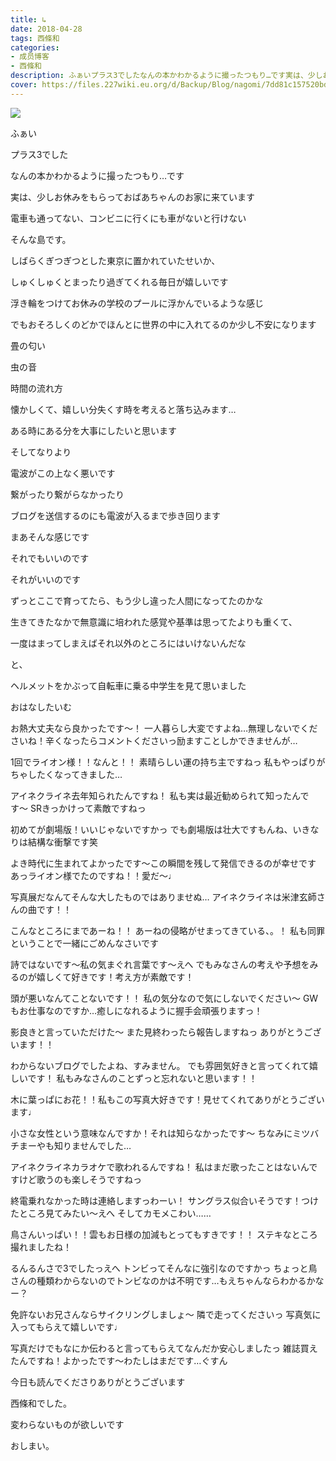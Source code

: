```yaml
---
title: ↳
date: 2018-04-28
tags: 西條和
categories: 
- 成员博客
- 西條和
description: ふぁいプラス3でしたなんの本かわかるように撮ったつもり…です実は、少しお休みをもらっておばあちゃんのお家に来ています...
cover: https://files.227wiki.eu.org/d/Backup/Blog/nagomi/7dd81c157520bd96a2bbe05200d4a.jpg 
---
```









![](https://files.227wiki.eu.org/d/Backup/Blog/nagomi/7dd81c157520bd96a2bbe05200d4a.jpg)


ふぁい






プラス3でした









なんの本かわかるように撮ったつもり…です














実は、少しお休みをもらっておばあちゃんのお家に来ています












電車も通ってない、コンビニに行くにも車がないと行けない








そんな島です。










しばらくぎつぎつとした東京に置かれていたせいか、











しゅくしゅくとまったり過ぎてくれる毎日が嬉しいです











浮き輪をつけてお休みの学校のプールに浮かんでいるような感じ











でもおそろしくのどかでほんとに世界の中に入れてるのか少し不安になります












畳の匂い








虫の音









時間の流れ方









懐かしくて、嬉しい分失くす時を考えると落ち込みます…














ある時にある分を大事にしたいと思います













そしてなりより







電波がこの上なく悪いです










繋がったり繋がらなかったり












ブログを送信するのにも電波が入るまで歩き回ります








まあそんな感じです









それでもいいのです











それがいいのです












ずっとここで育ってたら、もう少し違った人間になってたのかな













生きてきたなかで無意識に培われた感覚や基準は思ってたよりも重くて、












一度はまってしまえばそれ以外のところにはいけないんだな












と、







ヘルメットをかぶって自転車に乗る中学生を見て思いました




















おはなしたいむ





お熱大丈夫なら良かったです〜！
一人暮らし大変ですよね…無理しないでくださいね！辛くなったらコメントくださいっ励ますことしかできませんが…




1回でライオン様！！なんと！！
素晴らしい運の持ち主ですねっ
私もやっぱりがちゃしたくなってきました…






アイネクライネ去年知られたんですね！
私も実は最近勧められて知ったんです〜
SRきっかけって素敵ですねっ




初めてが劇場版！いいじゃないですかっ
でも劇場版は壮大ですもんね、いきなりは結構な衝撃です笑






よき時代に生まれてよかったです〜この瞬間を残して発信できるのが幸せです
あっライオン様でたのですね！！愛だ〜♩





写真展だなんてそんな大したものではありませぬ…
アイネクライネは米津玄師さんの曲です！！






こんなところにまであーね！！
あーねの侵略がせまってきている、。！
私も同罪ということで一緒にごめんなさいです





詩ではないです〜私の気まぐれ言葉です〜えへ
でもみなさんの考えや予想をみるのが嬉しくて好きです！考え方が素敵です！




頭が悪いなんてことないです！！
私の気分なので気にしないでください〜
GWもお仕事なのですか…癒しになれるように握手会頑張りますっ！




影良きと言っていただけた〜
また見終わったら報告しますねっ
ありがとうございます！！




わからないブログでしたよね、すみません。
でも雰囲気好きと言ってくれて嬉しいです！
私もみなさんのことずっと忘れないと思います！！





木に葉っぱにお花！！私もこの写真大好きです！見せてくれてありがとうございます♩




小さな女性という意味なんですか！それは知らなかったです〜
ちなみにミツバチまーやも知りませんでした…




アイネクライネカラオケで歌われるんですね！
私はまだ歌ったことはないんですけど歌うのも楽しそうですねっ




終電乗れなかった時は連絡しますっわーい！
サングラス似合いそうです！つけたところ見てみたい〜えへ
そしてカモメこわい……





鳥さんいっぱい！！雲もお日様の加減もとってもすきです！！
ステキなところ撮れましたね！



るんるんさで3でしたっえへ
トンビってそんなに強引なのですかっ
ちょっと鳥さんの種類わからないのでトンビなのかは不明です…もえちゃんならわかるかなー？






免許ないお兄さんならサイクリングしましょ〜
隣で走ってくださいっ
写真気に入ってもらえて嬉しいです♩






写真だけでもなにか伝わると言ってもらえてなんだか安心しましたっ
雑誌買えたんですね！よかったです〜わたしはまだです…ぐすん







今日も読んでくださりありがとうございます








西條和でした。










変わらないものが欲しいです












おしまい。


